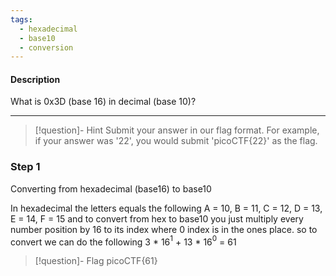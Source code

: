 ```yaml
---
tags:
  - hexadecimal
  - base10
  - conversion
---
```

#### Description

What is 0x3D (base 16) in decimal (base 10)?

---
> [!question]- Hint
>Submit your answer in our flag format. For example, if your answer was '22', you would submit 'picoCTF{22}' as the flag.

### Step 1
Converting from hexadecimal (base16) to base10 

In hexadecimal the letters equals the following 
A = 10, B = 11, C = 12, D = 13, E = 14, F = 15
and to convert from hex to base10 you just multiply every number position by 16 to its index where 0 index is in the ones place. so to convert we can do the following
3 * 16$^1$ + 13 * 16$^0$ = 61

> [!question]- Flag
> picoCTF{61}


